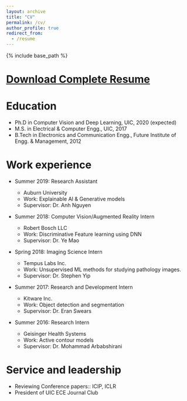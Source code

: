 ```yaml
---
layout: archive
title: "CV"
permalink: /cv/
author_profile: true
redirect_from:
  - /resume
---
```


{% include base_path %}

[Download Complete Resume](Chirag_Agarwal_Resume.pdf)
======

Education
======
* Ph.D in Computer Vision and Deep Learning, UIC, 2020 (expected)
* M.S. in Electrical & Computer Engg., UIC, 2017
* B.Tech in Electronics and Communication Engg., Future Institute of Engg. & Management, 2012

Work experience
======
* Summer 2019: Research Assistant
  * Auburn University
  * Work: Explainable AI & Generative models
  * Supervisor: Dr. Anh Nguyen

* Summer 2018: Computer Vision/Augmented Reality Intern
  * Robert Bosch LLC
  * Work: Discriminative Feature learning using DNN
  * Supervisor: Dr. Ye Mao

* Spring 2018: Imaging Science Intern
  * Tempus Labs Inc.
  * Work: Unsupervised ML methods for studying pathology images.
  * Supervisor: Dr. Stephen Yip

* Summer 2017: Research and Development Intern
  * Kitware Inc.
  * Work: Object detection and segmentation
  * Supervisor: Dr. Eran Swears
  
* Summer 2016: Research Intern
  * Geisinger Health Systems
  * Work: Active contour models
  * Supervisor: Dr. Mohammad Arbabshirani

<!-- Skills
======
* Skill 1
* Skill 2
  * Sub-skill 2.1
  * Sub-skill 2.2
  * Sub-skill 2.3
* Skill 3 -->

<!-- Publications
======
  <ul>{% for post in site.publications %}
    {% include archive-single-cv.html %}
  {% endfor %}</ul>
  
Talks
======
  <ul>{% for post in site.talks %}
    {% include archive-single-talk-cv.html %}
  {% endfor %}</ul> -->
  
<!-- Teaching
======
  <ul>{% for post in site.teaching %}
    {% include archive-single-cv.html %}
  {% endfor %}</ul> -->
  
Service and leadership
======
* Reviewing Conference papers:: ICIP, ICLR
* President of UIC ECE Journal Club
